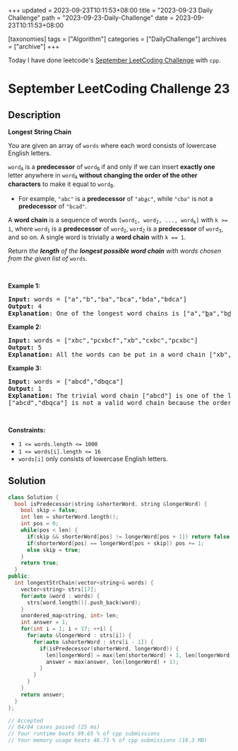 +++
updated = 2023-09-23T10:11:53+08:00
title = "2023-09-23 Daily Challenge"
path = "2023-09-23-Daily-Challenge"
date = 2023-09-23T10:11:53+08:00

[taxonomies]
tags = ["Algorithm"]
categories = ["DailyChallenge"]
archives = ["archive"]
+++

Today I have done leetcode's [September LeetCoding Challenge](https://leetcode.com/problems/longest-string-chain/) with `cpp`.

<!-- more -->

# September LeetCoding Challenge 23

## Description

**Longest String Chain**

<p>You are given an array of <code>words</code> where each word consists of lowercase English letters.</p>

<p><code>word<sub>A</sub></code> is a <strong>predecessor</strong> of <code>word<sub>B</sub></code> if and only if we can insert <strong>exactly one</strong> letter anywhere in <code>word<sub>A</sub></code> <strong>without changing the order of the other characters</strong> to make it equal to <code>word<sub>B</sub></code>.</p>

<ul>
	<li>For example, <code>&quot;abc&quot;</code> is a <strong>predecessor</strong> of <code>&quot;ab<u>a</u>c&quot;</code>, while <code>&quot;cba&quot;</code> is not a <strong>predecessor</strong> of <code>&quot;bcad&quot;</code>.</li>
</ul>

<p>A <strong>word chain</strong><em> </em>is a sequence of words <code>[word<sub>1</sub>, word<sub>2</sub>, ..., word<sub>k</sub>]</code> with <code>k &gt;= 1</code>, where <code>word<sub>1</sub></code> is a <strong>predecessor</strong> of <code>word<sub>2</sub></code>, <code>word<sub>2</sub></code> is a <strong>predecessor</strong> of <code>word<sub>3</sub></code>, and so on. A single word is trivially a <strong>word chain</strong> with <code>k == 1</code>.</p>

<p>Return <em>the <strong>length</strong> of the <strong>longest possible word chain</strong> with words chosen from the given list of </em><code>words</code>.</p>

<p>&nbsp;</p>
<p><strong class="example">Example 1:</strong></p>

<pre>
<strong>Input:</strong> words = [&quot;a&quot;,&quot;b&quot;,&quot;ba&quot;,&quot;bca&quot;,&quot;bda&quot;,&quot;bdca&quot;]
<strong>Output:</strong> 4
<strong>Explanation</strong>: One of the longest word chains is [&quot;a&quot;,&quot;<u>b</u>a&quot;,&quot;b<u>d</u>a&quot;,&quot;bd<u>c</u>a&quot;].
</pre>

<p><strong class="example">Example 2:</strong></p>

<pre>
<strong>Input:</strong> words = [&quot;xbc&quot;,&quot;pcxbcf&quot;,&quot;xb&quot;,&quot;cxbc&quot;,&quot;pcxbc&quot;]
<strong>Output:</strong> 5
<strong>Explanation:</strong> All the words can be put in a word chain [&quot;xb&quot;, &quot;xb<u>c</u>&quot;, &quot;<u>c</u>xbc&quot;, &quot;<u>p</u>cxbc&quot;, &quot;pcxbc<u>f</u>&quot;].
</pre>

<p><strong class="example">Example 3:</strong></p>

<pre>
<strong>Input:</strong> words = [&quot;abcd&quot;,&quot;dbqca&quot;]
<strong>Output:</strong> 1
<strong>Explanation:</strong> The trivial word chain [&quot;abcd&quot;] is one of the longest word chains.
[&quot;abcd&quot;,&quot;dbqca&quot;] is not a valid word chain because the ordering of the letters is changed.
</pre>

<p>&nbsp;</p>
<p><strong>Constraints:</strong></p>

<ul>
	<li><code>1 &lt;= words.length &lt;= 1000</code></li>
	<li><code>1 &lt;= words[i].length &lt;= 16</code></li>
	<li><code>words[i]</code> only consists of lowercase English letters.</li>
</ul>


## Solution

``` cpp
class Solution {
  bool isPredecessor(string &shorterWord, string &longerWord) {
    bool skip = false;
    int len = shorterWord.length();
    int pos = 0;
    while(pos < len) {
      if(skip && shorterWord[pos] != longerWord[pos + 1]) return false;
      if(shorterWord[pos] == longerWord[pos + skip]) pos += 1;
      else skip = true;
    }
    return true;
  }
public:
  int longestStrChain(vector<string>& words) {
    vector<string> strs[17];
    for(auto &word : words) {
      strs[word.length()].push_back(word);
    }
    unordered_map<string, int> len;
    int answer = 1;
    for(int i = 1; i < 17; ++i) {
      for(auto &longerWord : strs[i]) {
        for(auto &shorterWord : strs[i - 1]) {
          if(isPredecessor(shorterWord, longerWord)) {
            len[longerWord] = max(len[shorterWord] + 1, len[longerWord]);
            answer = max(answer, len[longerWord] + 1);
          }
        }
      }
    }
    return answer;
  }
};

// Accepted
// 84/84 cases passed (25 ms)
// Your runtime beats 99.65 % of cpp submissions
// Your memory usage beats 46.71 % of cpp submissions (18.3 MB)
```
